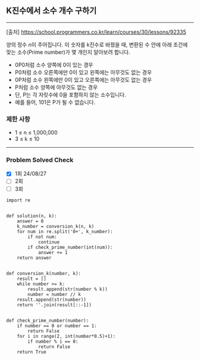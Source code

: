 ## K진수에서 소수 개수 구하기

---

[출처] https://school.programmers.co.kr/learn/courses/30/lessons/92335

양의 정수 n이 주어집니다. 이 숫자를 k진수로 바꿨을 때, 
변환된 수 안에 아래 조건에 맞는 소수(Prime number)가 몇 개인지 알아보려 합니다.

- 0P0처럼 소수 양쪽에 0이 있는 경우
- P0처럼 소수 오른쪽에만 0이 있고 왼쪽에는 아무것도 없는 경우
- 0P처럼 소수 왼쪽에만 0이 있고 오른쪽에는 아무것도 없는 경우
- P처럼 소수 양쪽에 아무것도 없는 경우
- 단, P는 각 자릿수에 0을 포함하지 않는 소수입니다.
- 예를 들어, 101은 P가 될 수 없습니다.

### 제한 사항

- 1 ≤ n ≤ 1,000,000
- 3 ≤ k ≤ 10

---
### Problem Solved Check
- [x] 1회 24/08/27
- [ ] 2회
- [ ] 3회
~~~
import re


def solution(n, k):
    answer = 0
    k_number = conversion_k(n, k)
    for num in re.split('0+', k_number):
        if not num:
            continue
        if check_prime_number(int(num)):
            answer += 1
    return answer


def conversion_k(number, k):
    result = []
    while number >= k:
        result.append(str(number % k))
        number = number // k
    result.append(str(number))
    return ''.join(result[::-1])


def check_prime_number(number):
    if number == 0 or number == 1:
        return False
    for i in range(2, int(number*0.5)+1):
        if number % i == 0:
            return False
    return True
~~~